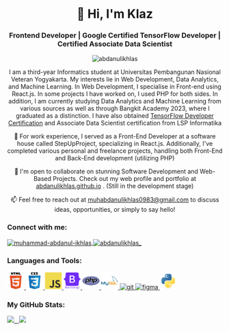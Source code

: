 <h1 align="center">👋 Hi, I'm Klaz</h1>
<h3 align="center">Frontend Developer | Google Certified TensorFlow Developer | Certified Associate Data Scientist</h3>

<p align="center">
  <img src="https://komarev.com/ghpvc/?username=abdanulikhlas&label=Profile%20views&color=0e75b6&style=flat" alt="abdanulikhlas" />
</p>

<p align="center">
  I am a third-year Informatics student at Universitas Pembangunan Nasional Veteran Yogyakarta. My interests lie in Web Development, Data Analytics, and Machine Learning. In Web Development, I specialise in Front-end using React.js. In some projects I have worked on, I used PHP for both sides. In addition, I am currently studying Data Analytics and Machine Learning from various sources as well as through Bangkit Academy 2023, where I graduated as a distinction. I have also obtained <a href="https://www.credential.net/9403ff3b-43cd-48f0-809e-d458e39017b9">TensorFlow Developer Certification</a> and Associate Data Scientist certification from LSP Informatika


</p>





<p align="center">
  💼 For work experience, I served as a Front-End Developer at a software house called StepUpProject, specializing in React.js. Additionally, I've completed various personal and freelance projects, handling both Front-End and Back-End development (utilizing PHP)
</p>

<p align="center">
  🤝 I'm open to collaborate on stunning Software Development and Web-Based Projects. Check out my web profile and portfolio at  <a href="https://abdanulikhlas.github.io/">abdanulikhlas.github.io</a>
. (Still in the development stage)
</p>


<p align="center">
  📫 Feel free to reach out at <a href="mailto:muhabdanulikhlas0983@gmail.com">muhabdanulikhlas0983@gmail.com</a> to discuss ideas, opportunities, or simply to say hello!
</p>

<h3 align="left">Connect with me:</h3>
<p align="left">
  <a href="https://linkedin.com/in/muhammad-abdanul-ikhlas" target="_blank">
    <img align="center" src="https://raw.githubusercontent.com/rahuldkjain/github-profile-readme-generator/master/src/images/icons/Social/linked-in-alt.svg" alt="muhammad-abdanul-ikhlas" height="30" width="40" />
  </a>
  <a href="https://instagram.com/abdanulikhlas_" target="blank">
    <img align="center" src="https://raw.githubusercontent.com/rahuldkjain/github-profile-readme-generator/master/src/images/icons/Social/instagram.svg" alt="abdanulikhlas_" height="30" width="40" />
  </a>
</p>

<h3 align="left">Languages and Tools:</h3>
<p align="left">
  <a href="https://www.w3.org/html/" target="_blank" rel="noreferrer">
    <img src="https://raw.githubusercontent.com/devicons/devicon/master/icons/html5/html5-original-wordmark.svg" alt="html5" width="40" height="40"/>
  </a> 
  <a href="https://www.w3schools.com/css/" target="_blank" rel="noreferrer">
    <img src="https://raw.githubusercontent.com/devicons/devicon/master/icons/css3/css3-original-wordmark.svg" alt="css3" width="40" height="40"/>
  </a> 
  <a href="https://developer.mozilla.org/en-US/docs/Web/JavaScript" target="_blank" rel="noreferrer">
    <img src="https://raw.githubusercontent.com/devicons/devicon/master/icons/javascript/javascript-original.svg" alt="javascript" width="40" height="40"/>
  </a> 
  <a href="https://getbootstrap.com" target="_blank" rel="noreferrer">
    <img src="https://raw.githubusercontent.com/devicons/devicon/master/icons/bootstrap/bootstrap-plain-wordmark.svg" alt="bootstrap" width="40" height="40"/>
  </a>
  <a href="https://www.php.net" target="_blank" rel="noreferrer">
    <img src="https://raw.githubusercontent.com/devicons/devicon/master/icons/php/php-original.svg" alt="php" width="40" height="40"/>
  </a> 
  <a href="https://www.mysql.com/" target="_blank" rel="noreferrer">
    <img src="https://raw.githubusercontent.com/devicons/devicon/master/icons/mysql/mysql-original-wordmark.svg" alt="mysql" width="40" height="40"/>
  </a> 
  <a href="https://git-scm.com/" target="_blank" rel="noreferrer">
    <img src="https://www.vectorlogo.zone/logos/git-scm/git-scm-icon.svg" alt="git" width="40" height="40"/>
  </a> 
  <a href="https://www.figma.com/" target="_blank" rel="noreferrer">
    <img src="https://www.vectorlogo.zone/logos/figma/figma-icon.svg" alt="figma" width="40" height="40"/>
  </a> 
  <a href="https://www.python.org" target="_blank" rel="noreferrer">
    <img src="https://raw.githubusercontent.com/devicons/devicon/master/icons/python/python-original.svg" alt="python" width="40" height="40"/>
  </a>
</p>

<h3 align="left">My GitHub Stats:</h3>
<p align="left">
  <a href="https://github.com/Abdanulikhlas">
    <img height="180em" src="https://github-readme-stats-eight-theta.vercel.app/api/top-langs/?username=Abdanulikhlas&layout=compact&langs_count=8&theme=algolia"/>
    &nbsp;
    <img height="180em" src="https://github-readme-stats-eight-theta.vercel.app/api?username=Abdanulikhlas&show_icons=true&theme=algolia&include_all_commits=true&count_private=true"/> 
  </a>
</p>
